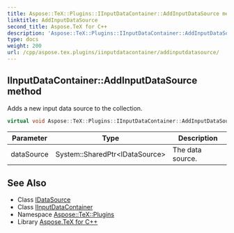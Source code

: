```yaml
---
title: Aspose::TeX::Plugins::IInputDataContainer::AddInputDataSource method
linktitle: AddInputDataSource
second_title: Aspose.TeX for C++
description: 'Aspose::TeX::Plugins::IInputDataContainer::AddInputDataSource method. Adds a new input data source to the collection in C++.'
type: docs
weight: 200
url: /cpp/aspose.tex.plugins/iinputdatacontainer/addinputdatasource/
---
```

## IInputDataContainer::AddInputDataSource method


Adds a new input data source to the collection.

```cpp
virtual void Aspose::TeX::Plugins::IInputDataContainer::AddInputDataSource(System::SharedPtr<IDataSource> dataSource)=0
```


| Parameter | Type | Description |
| --- | --- | --- |
| dataSource | System::SharedPtr\<IDataSource\> | The data source. |

## See Also

* Class [IDataSource](../../idatasource/)
* Class [IInputDataContainer](../)
* Namespace [Aspose::TeX::Plugins](../../)
* Library [Aspose.TeX for C++](../../../)
